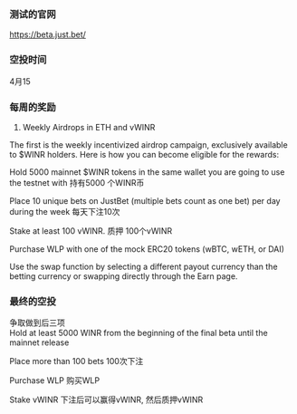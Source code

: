  ### 测试的官网 
 https://beta.just.bet/
 ### 空投时间
 4月15
 ### 每周的奖励
 1. Weekly Airdrops in ETH and vWINR

The first is the weekly incentivized airdrop campaign, exclusively available to $WINR holders. Here is how you can become eligible for the rewards:

Hold 5000 mainnet $WINR tokens in the same wallet you are going to use the testnet with  持有5000 个WINR币

Place 10 unique bets on JustBet (multiple bets count as one bet) per day during the week 每天下注10次

Stake at least 100 vWINR. 质押 100个vWINR

Purchase WLP with one of the mock ERC20 tokens (wBTC, wETH, or DAI)

Use the swap function by selecting a different payout currency than the betting currency or swapping directly through the Earn page.

### 最终的空投 
争取做到后三项   
Hold at least 5000 WINR from the beginning of the final beta until the mainnet release   

Place more than 100 bets 100次下注   

Purchase WLP        购买WLP  

Stake vWINR         下注后可以赢得vWINR, 然后质押vWINR  
